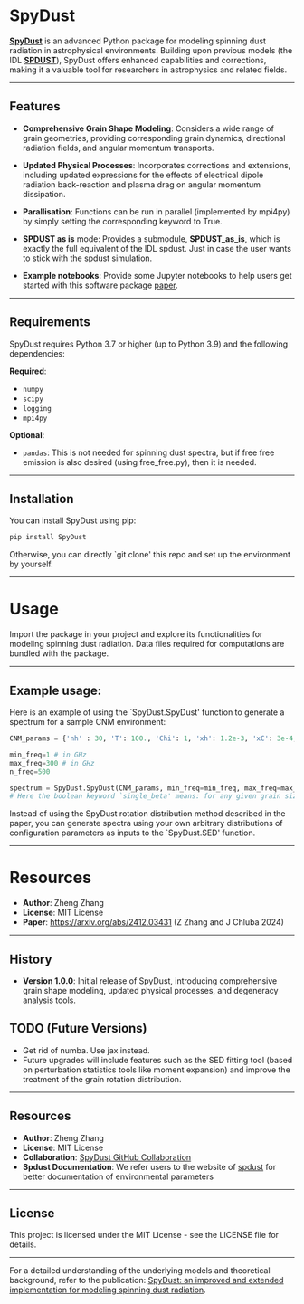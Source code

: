 # SpyDust

[**SpyDust**](https://arxiv.org/abs/2412.03431) is an advanced Python package for modeling spinning dust radiation in astrophysical environments. Building upon previous models (the IDL [**SPDUST**](https://arxiv.org/pdf/1003.4732)), SpyDust offers enhanced capabilities and corrections, making it a valuable tool for researchers in astrophysics and related fields.

---

## Features

- **Comprehensive Grain Shape Modeling**: Considers a wide range of grain geometries, providing corresponding grain dynamics, directional radiation fields, and angular momentum transports.

- **Updated Physical Processes**: Incorporates corrections and extensions, including updated expressions for the effects of electrical dipole radiation back-reaction and plasma drag on angular momentum dissipation.

- **Parallisation**: Functions can be run in parallel (implemented by mpi4py) by simply setting the corresponding keyword to True.

- **SPDUST as is** mode: Provides a submodule, **SPDUST_as_is**, which is exactly the full equivalent of the IDL spdust. Just in case the user wants to stick with the spdust simulation.

- **Example notebooks**: Provide some Jupyter notebooks to help users get started with this software package [paper](https://arxiv.org/abs/2412.03431).

---

## Requirements

SpyDust requires Python 3.7 or higher (up to Python 3.9) and the following dependencies:

**Required**:
- `numpy`
- `scipy`
- `logging`
- `mpi4py`

**Optional**:
- `pandas`: This is not needed for spinning dust spectra, but if free free emission is also desired (using free_free.py), then it is needed.

---

## Installation

You can install SpyDust using pip:

```bash
pip install SpyDust
```

Otherwise, you can directly `git clone' this repo and set up the environment by yourself.

---

# Usage

Import the package in your project and explore its functionalities for modeling spinning dust radiation. Data files required for computations are bundled with the package.

---

## Example usage:

Here is an example of using the `SpyDust.SpyDust' function to generate a spectrum for a sample CNM environment:
```python
CNM_params = {'nh' : 30, 'T': 100., 'Chi': 1, 'xh': 1.2e-3, 'xC': 3e-4, 'y' : 0, 'gamma': 0, 'dipole': 9.3, 'line':7}

min_freq=1 # in GHz
max_freq=300 # in GHz
n_freq=500

spectrum = SpyDust.SpyDust(CNM_params, min_freq=min_freq, max_freq=max_freq, n_freq=n_freq, single_beta=True)
# Here the boolean keyword `single_beta' means: for any given grain size, consider only one value of the shape parameter beta.
```

Instead of using the SpyDust rotation distribution method described in the paper, you can generate spectra using your own arbitrary distributions of configuration parameters as inputs to the `SpyDust.SED' function.

--- 

# Resources

- **Author**: Zheng Zhang
- **License**: MIT License
- **Paper**: https://arxiv.org/abs/2412.03431 (Z Zhang and J Chluba 2024)

---

## History

- **Version 1.0.0**: Initial release of SpyDust, introducing comprehensive grain shape modeling, updated physical processes, and degeneracy analysis tools.

## TODO (Future Versions)
- Get rid of numba. Use jax instead.
- Future upgrades will include features such as the SED fitting tool (based on perturbation statistics tools like moment expansion) and improve the treatment of the grain rotation distribution.

---

## Resources

- **Author**: Zheng Zhang
- **License**: MIT License
- **Collaboration**: [SpyDust GitHub Collaboration](https://github.com/SpyDust/SpyDust)
- **Spdust Documentation**: We refer users to the website of [spdust](https://cosmo.nyu.edu/yacine/spdust/spdust.html) for better documentation of environmental parameters 

---

## License

This project is licensed under the MIT License - see the LICENSE file for details.

---

For a detailed understanding of the underlying models and theoretical background, refer to the publication: [SpyDust: an improved and extended implementation for modeling spinning dust radiation](https://arxiv.org/abs/2412.03431).